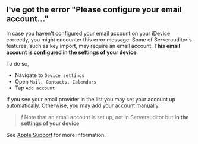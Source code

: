 ## I've got the error "Please configure your email account..."

In case you haven't configured your email account on your iDevice correctly, you might encounter this error message. Some of Serverauditor's features, such as key import, may require an email account. **This email account is configured in the settings of your device**. 

To do so,
* Navigate to `Device settings` 
* Open `Mail, Contacts, Calendars`
* Tap `Add account`

If you see your email provider in the list you may set your account up [automatically](https://support.apple.com/en-us/HT201320#automatic). Otherwise, you may add your account [manually](https://support.apple.com/en-us/HT201320#manual).

> ***!*** Note that an email account is set up, not in Serverauditor but **in the settings of your device**

See [Apple Support](https://support.apple.com/en-us/HT201320) for more information.